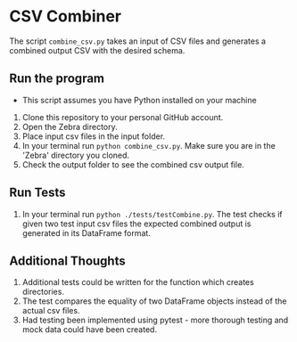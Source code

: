 # CSV Combiner

The script `combine_csv.py` takes an input of CSV files and generates a combined output CSV with the desired schema.

## Run the program

- This script assumes you have Python installed on your machine
1. Clone this repository to your personal GitHub account.
2. Open the Zebra directory.
3. Place input csv files in the input folder.
4. In your terminal run `python combine_csv.py`. Make sure you are in the 'Zebra' directory you cloned.
5. Check the output folder to see the combined csv output file.

## Run Tests
1. In your terminal run `python ./tests/testCombine.py`.
The test checks if given two test input csv files the expected combined output is generated in its DataFrame format.

## Additional Thoughts
1. Additional tests could be written for the function which creates directories.
2. The test compares the equality of two DataFrame objects instead of the actual csv files.
3. Had testing been implemented using pytest - more thorough testing and mock data could have been created.